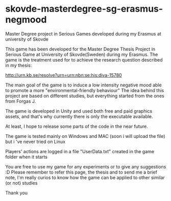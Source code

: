 # skovde-masterdegree-sg-erasmus-negmood
Master Degree project in Serious Games developed during my Erasmus at university of Skovde

This game has been developed for the Master Degree Thesis Project in Serious Game at University of Skovde(Sweden) during my Erasmus.
The game is the treatment used for to achieve the research question described in my thesis:

http://urn.kb.se/resolve?urn=urn:nbn:se:his:diva-15780

The main goal of the game is to induce a low intensity negative mood able to promote a more "environmental-friendly behaviour"
The idea behind this project are based on different studies, but everything started from the ones from Forgas J. 

The game is developed in Unity and used both free and paid graphics assets, and that's why currently there is only the executable available.

At least, I hope to release some parts of the code in the near future.

The game is tested mainly on Windows and MAC (soon i will upload the file) but i 've never tried on Linux

Players' actions are logged in a file "UserData.txt" created in the game folder when it starts

You are free to use my game for any experiments or to give any suggestions :D
Please remember to refer this page, the thesis and to send me a brief note, I'm really curios to know how the game can be applied to other similar (or not) studies

Thank you

